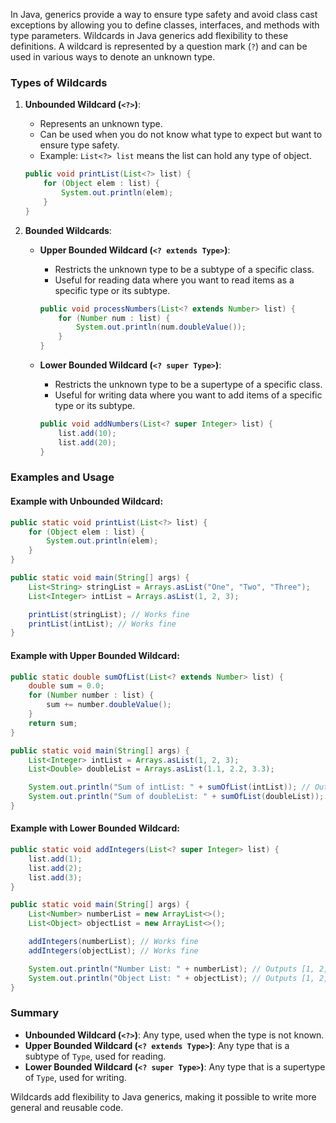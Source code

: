 In Java, generics provide a way to ensure type safety and avoid class cast exceptions by allowing you to define classes, interfaces, and methods with type parameters. Wildcards in Java generics add flexibility to these definitions. A wildcard is represented by a question mark (`?`) and can be used in various ways to denote an unknown type.

### Types of Wildcards

1. **Unbounded Wildcard (`<?>`)**:
    - Represents an unknown type.
    - Can be used when you do not know what type to expect but want to ensure type safety.
    - Example: `List<?> list` means the list can hold any type of object.

   ```java
   public void printList(List<?> list) {
       for (Object elem : list) {
           System.out.println(elem);
       }
   }
   ```

2. **Bounded Wildcards**:
    - **Upper Bounded Wildcard (`<? extends Type>`)**:
        - Restricts the unknown type to be a subtype of a specific class.
        - Useful for reading data where you want to read items as a specific type or its subtype.

      ```java
      public void processNumbers(List<? extends Number> list) {
          for (Number num : list) {
              System.out.println(num.doubleValue());
          }
      }
      ```

    - **Lower Bounded Wildcard (`<? super Type>`)**:
        - Restricts the unknown type to be a supertype of a specific class.
        - Useful for writing data where you want to add items of a specific type or its subtype.

      ```java
      public void addNumbers(List<? super Integer> list) {
          list.add(10);
          list.add(20);
      }
      ```

### Examples and Usage

#### Example with Unbounded Wildcard:
```java
public static void printList(List<?> list) {
    for (Object elem : list) {
        System.out.println(elem);
    }
}

public static void main(String[] args) {
    List<String> stringList = Arrays.asList("One", "Two", "Three");
    List<Integer> intList = Arrays.asList(1, 2, 3);

    printList(stringList); // Works fine
    printList(intList); // Works fine
}
```

#### Example with Upper Bounded Wildcard:
```java
public static double sumOfList(List<? extends Number> list) {
    double sum = 0.0;
    for (Number number : list) {
        sum += number.doubleValue();
    }
    return sum;
}

public static void main(String[] args) {
    List<Integer> intList = Arrays.asList(1, 2, 3);
    List<Double> doubleList = Arrays.asList(1.1, 2.2, 3.3);

    System.out.println("Sum of intList: " + sumOfList(intList)); // Outputs 6.0
    System.out.println("Sum of doubleList: " + sumOfList(doubleList)); // Outputs 6.6
}
```

#### Example with Lower Bounded Wildcard:
```java
public static void addIntegers(List<? super Integer> list) {
    list.add(1);
    list.add(2);
    list.add(3);
}

public static void main(String[] args) {
    List<Number> numberList = new ArrayList<>();
    List<Object> objectList = new ArrayList<>();

    addIntegers(numberList); // Works fine
    addIntegers(objectList); // Works fine

    System.out.println("Number List: " + numberList); // Outputs [1, 2, 3]
    System.out.println("Object List: " + objectList); // Outputs [1, 2, 3]
}
```

### Summary
- **Unbounded Wildcard (`<?>`)**: Any type, used when the type is not known.
- **Upper Bounded Wildcard (`<? extends Type>`)**: Any type that is a subtype of `Type`, used for reading.
- **Lower Bounded Wildcard (`<? super Type>`)**: Any type that is a supertype of `Type`, used for writing.

Wildcards add flexibility to Java generics, making it possible to write more general and reusable code.
